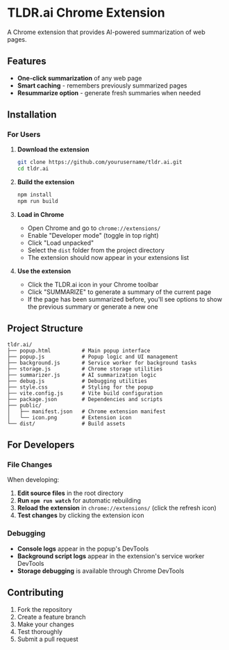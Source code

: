 # TLDR.ai Chrome Extension

A Chrome extension that provides AI-powered summarization of web pages.

## Features

- **One-click summarization** of any web page
- **Smart caching** - remembers previously summarized pages
- **Resummarize option** - generate fresh summaries when needed

## Installation

### For Users

1. **Download the extension**
   ```bash
   git clone https://github.com/yourusername/tldr.ai.git
   cd tldr.ai
   ```

2. **Build the extension**
   ```bash
   npm install
   npm run build
   ```

3. **Load in Chrome**
   - Open Chrome and go to `chrome://extensions/`
   - Enable "Developer mode" (toggle in top right)
   - Click "Load unpacked"
   - Select the `dist` folder from the project directory
   - The extension should now appear in your extensions list

4. **Use the extension**
   - Click the TLDR.ai icon in your Chrome toolbar
   - Click "SUMMARIZE" to generate a summary of the current page
   - If the page has been summarized before, you'll see options to show the previous summary or generate a new one

## Project Structure

```
tldr.ai/
├── popup.html          # Main popup interface
├── popup.js            # Popup logic and UI management
├── background.js       # Service worker for background tasks
├── storage.js          # Chrome storage utilities
├── summarizer.js       # AI summarization logic
├── debug.js            # Debugging utilities
├── style.css           # Styling for the popup
├── vite.config.js      # Vite build configuration
├── package.json        # Dependencies and scripts
├── public/
│   ├── manifest.json   # Chrome extension manifest
│   └── icon.png        # Extension icon
└── dist/               # Build assets
```

## For Developers

### File Changes

When developing:

1. **Edit source files** in the root directory
2. **Run `npm run watch`** for automatic rebuilding
3. **Reload the extension** in `chrome://extensions/` (click the refresh icon)
4. **Test changes** by clicking the extension icon

### Debugging

- **Console logs** appear in the popup's DevTools
- **Background script logs** appear in the extension's service worker DevTools
- **Storage debugging** is available through Chrome DevTools

## Contributing

1. Fork the repository
2. Create a feature branch
3. Make your changes
4. Test thoroughly
5. Submit a pull request

